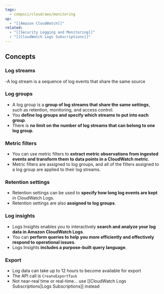 ```yaml
---
tags:
  - compsci/cloud/aws/monitoring
up:
  - "[[Amazon CloudWatch]]"
related:
  - "[[Security Logging and Monitoring]]"
  - "[[CloudWatch Logs Subscriptions]]"
---
```

## Concepts
### Log streams

-A log stream is a sequence of log events that share the same source

### Log groups

- A log group is a **group of log streams that share the same settings**, such as retention, monitoring, and access control.
- You **define log groups and specify which streams to put into each group**.
- There is **no limit on the number of log streams that can belong to one log group**.

### Metric filters

- You can use metric filters to **extract metric observations from ingested events and transform them to data points in a CloudWatch metric**.
- Metric filters are assigned to log groups, and all of the filters assigned to a log group are applied to their log streams.

### Retention settings

- Retention settings can be used to **specify how long log events are kept** in CloudWatch Logs.
- Retention settings are also **assigned to log groups**.

### Log insights

- Logs Insights enables you to interactively **search and analyze your log data in Amazon CloudWatch Logs**.
- You can **perform queries to help you more efficiently and effectively respond to operational issues**.
- Logs Insights **includes a purpose-built query language**.

### Export
- Log data can take up to 12 hours to become available for export
- The API call is `CreateExportTask`
- Not near-real time or real-time... use [[CloudWatch Logs Subscriptions|Logs Subscriptions]] instead